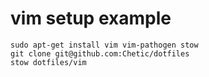 vim setup example
=========================
```
sudo apt-get install vim vim-pathogen stow
git clone git@github.com:Chetic/dotfiles
stow dotfiles/vim
```

